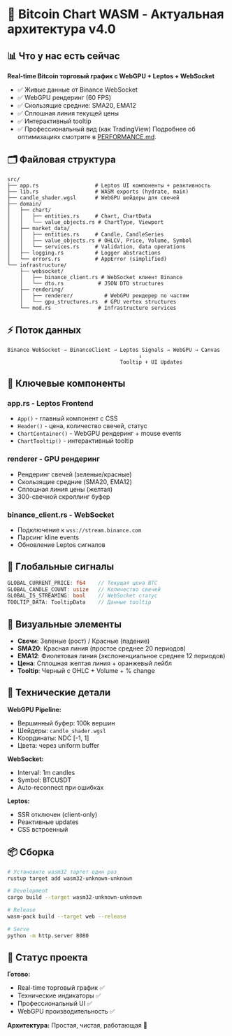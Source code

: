 # 🦀 Bitcoin Chart WASM - Актуальная архитектура v4.0

## 📊 Что у нас есть сейчас

**Real-time Bitcoin торговый график с WebGPU + Leptos + WebSocket**

- ✅ Живые данные от Binance WebSocket
- ✅ WebGPU рендеринг (60 FPS)
- ✅ Скользящие средние: SMA20, EMA12
- ✅ Сплошная линия текущей цены
- ✅ Интерактивный tooltip
- ✅ Профессиональный вид (как TradingView)
Подробнее об оптимизациях смотрите в [PERFORMANCE.md](./PERFORMANCE.md).

## 🗂️ Файловая структура

```
src/
├── app.rs                  # Leptos UI компоненты + реактивность
├── lib.rs                  # WASM exports (hydrate, main)
├── candle_shader.wgsl      # WebGPU шейдеры для свечей
├── domain/
│   ├── chart/
│   │   ├── entities.rs     # Chart, ChartData
│   │   └── value_objects.rs # ChartType, Viewport
│   ├── market_data/
│   │   ├── entities.rs     # Candle, CandleSeries
│   │   ├── value_objects.rs # OHLCV, Price, Volume, Symbol
│   │   └── services.rs     # Validation, data operations
│   ├── logging.rs          # Logger abstractions
│   └── errors.rs           # AppError (simplified)
└── infrastructure/
    ├── websocket/
    │   ├── binance_client.rs # WebSocket клиент Binance
    │   └── dto.rs           # JSON DTO structures
    ├── rendering/
    │   ├── renderer/          # WebGPU рендерер по частям
    │   └── gpu_structures.rs  # GPU vertex structures
    └── mod.rs               # Infrastructure services
```

## ⚡ Поток данных

```
Binance WebSocket → BinanceClient → Leptos Signals → WebGPU → Canvas
                                          ↓
                                    Tooltip + UI Updates
```

## 🧩 Ключевые компоненты

### **app.rs - Leptos Frontend**
- `App()` - главный компонент с CSS
- `Header()` - цена, количество свечей, статус
- `ChartContainer()` - WebGPU рендеринг + mouse events
- `ChartTooltip()` - интерактивный tooltip

### **renderer** - GPU рендеринг
- Рендеринг свечей (зеленые/красные)
- Скользящие средние (SMA20, EMA12)
- Сплошная линия цены (желтая)
- 300-свечной скроллинг буфер

### **binance_client.rs - WebSocket**
- Подключение к `wss://stream.binance.com`
- Парсинг kline events
- Обновление Leptos сигналов

## 📡 Глобальные сигналы

```rust
GLOBAL_CURRENT_PRICE: f64    // Текущая цена BTC
GLOBAL_CANDLE_COUNT: usize   // Количество свечей
GLOBAL_IS_STREAMING: bool    // WebSocket статус
TOOLTIP_DATA: TooltipData    // Данные tooltip
```

## 🎨 Визуальные элементы

- **Свечи**: Зеленые (рост) / Красные (падение)
- **SMA20**: Красная линия (простое среднее 20 периодов) 
- **EMA12**: Фиолетовая линия (экспоненциальное среднее 12 периодов)
- **Цена**: Сплошная желтая линия + оранжевый лейбл
- **Tooltip**: Черный с OHLC + Volume + % change

## 🔧 Технические детали

**WebGPU Pipeline:**
- Вершинный буфер: 100k вершин
- Шейдеры: `candle_shader.wgsl`
- Координаты: NDC [-1, 1]
- Цвета: через uniform buffer

**WebSocket:**
- Interval: 1m candles
- Symbol: BTCUSDT  
- Auto-reconnect при ошибках

**Leptos:**
- SSR отключен (client-only)
- Реактивные updates
- CSS встроенный

## 📦 Сборка

```bash
# Установите wasm32 таргет один раз
rustup target add wasm32-unknown-unknown

# Development
cargo build --target wasm32-unknown-unknown

# Release
wasm-pack build --target web --release

# Serve
python -m http.server 8080
```

## 🎯 Статус проекта

**Готово:**
- Real-time торговый график ✅
- Технические индикаторы ✅  
- Профессиональный UI ✅
- WebGPU производительность ✅

**Архитектура:** Простая, чистая, работающая 🚀 